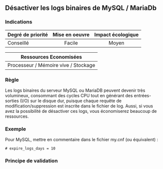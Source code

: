 ## Désactiver les logs binaires de MySQL / MariaDb
### Indications
| Degré de priorité |      Mise en oeuvre       |  Impact écologique    | 
|-------------------|:-------------------------:|:---------------------:|
| Conseillé         |  Facile                   |    Moyen              | 


|Ressources Economisées                                      |
|:----------------------------------------------------------:|
|  Processeur / Mémoire vive / Stockage  |

### Règle
Les logs binaires du serveur MySQL ou MariaDB peuvent devenir très volumineux, consommant des cycles CPU tout en générant des entrées-sorties (I/O) sur le disque dur, puisque chaque requête de modification/suppression est inscrite dans le fichier de log. Aussi, si vous avez la possibilité de désactiver ces logs, vous économiserez beaucoup de ressources.

### Exemple
Pour MySQL, mettre en commentaire dans le fichier my.cnf (ou équivalent) :
```# log-bin
# expire_logs_days = 10
```

### Principe de validation
